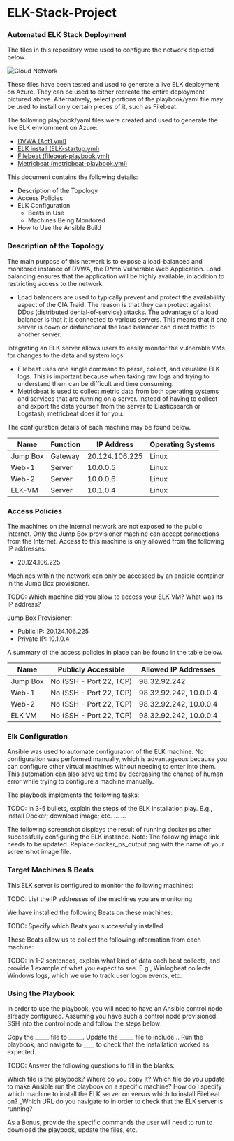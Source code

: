 # ELK-Stack-Project
### Automated ELK Stack Deployment
The files in this repository were used to configure the network depicted below.

![Cloud Network](https://user-images.githubusercontent.com/56982183/151463107-2f33b421-e86a-4221-9799-ce64c1d20824.png)


These files have been tested and used to generate a live ELK deployment on Azure. They can be used to either recreate the entire deployment pictured above. Alternatively, select portions of the playbook/yaml file may be used to install only certain pieces of it, such as Filebeat.

The following playbook/yaml files were created and used to generate the live ELK enviornment on Azure: 

-  [DVWA (Act1.yml)](
https://github.com/DannyRueda/ELK-Stack-Project/blob/main/Ansible/Act1.yml)
-  [ELK install (ELK-startup.yml)](https://github.com/DannyRueda/ELK-Stack-Project/blob/main/Ansible/ELK-startup.yml)
-  [Filebeat (filebeat-playbook.yml)](https://github.com/DannyRueda/ELK-Stack-Project/blob/main/Ansible/filebeat-playbook.yml)
-  [Metricbeat (metricbeat-playbook.yml)](
https://github.com/DannyRueda/ELK-Stack-Project/blob/main/Ansible/filebeat-playbook.yml)

This document contains the following details:
- Description of the Topology
- Access Policies
- ELK Configuration
  - Beats in Use
  - Machines Being Monitored
- How to Use the Ansible Build


### Description of the Topology

The main purpose of this network is to expose a load-balanced and monitored instance of DVWA, the D*mn Vulnerable Web Application.
Load balancing ensures that the application will be highly available, in addition to restricting access to the network.

- Load balancers are used to typically prevent and protect the availablility aspect of the CIA Traid. The reason is that they can protect against DDos (distributed denial-of-service) attacks. The advantage of a load balancer is that it is connected to various servers. This means that if one server is down or disfunctional the load balancer can direct traffic to another server.

Integrating an ELK server allows users to easily monitor the vulnerable VMs for changes to the data and system logs.

- Filebeat uses one single command to parse, collect, and visualize ELK logs. This is important because when taking raw logs and trying to understand them can be difficult and time consuming.
- Metricbeat is used to collect metric data from both operating systems and services that are running on a server. Instead of having to collect and export the data yourself from the server to Elasticsearch or Logstash, metricbeat does it for you.

The configuration details of each machine may be found below.


| Name     | Function | IP Address     | Operating Systems |
|----------|----------|----------------|-------------------|
| Jump Box | Gateway  | 20.124.106.225 | Linux             |
| Web-1    | Server   | 10.0.0.5       | Linux             |
| Web-2    | Server   | 10.0.0.6       | Linux             |
| ELK-VM   | Server   | 10.1.0.4       | Linux             |







### Access Policies
The machines on the internal network are not exposed to the public Internet.
Only the Jump Box provisioner machine can accept connections from the Internet. Access to this machine is only allowed from the following IP addresses:

- 20.124.106.225

Machines within the network can only be accessed by an ansible container in the Jump Box provisioner.

TODO: Which machine did you allow to access your ELK VM? What was its IP address?

Jump Box Provisioner:
- Public IP: 20.124.106.225
- Private IP: 10.1.0.4

A summary of the access policies in place can be found in the table below.


| Name       | Publicly Accessible     | Allowed IP Addresses |
|------------|-------------------------|----------------------|
| Jump Box   | No (SSH - Port 22, TCP) | 98.32.92.242         |
| Web-1      | No (SSH - Port 22, TCP) | 98.32.92.242, 10.0.0.4|
| Web-2      | No (SSH - Port 22, TCP) | 98.32.92.242, 10.0.0.4|
| ELK VM     | No (SSH - Port 22, TCP) | 98.32.92.242, 10.0.0.4|


### Elk Configuration
Ansible was used to automate configuration of the ELK machine. No configuration was performed manually, which is advantageous because you can configure other virtual machines without needing to enter into them. This automation can also save up time by decreasing the chance of human error while trying to configure a machine manually.

The playbook implements the following tasks:

TODO: In 3-5 bullets, explain the steps of the ELK installation play. E.g., install Docker; download image; etc.
...
...

The following screenshot displays the result of running docker ps after successfully configuring the ELK instance.
Note: The following image link needs to be updated. Replace docker_ps_output.png with the name of your screenshot image file.


### Target Machines & Beats
This ELK server is configured to monitor the following machines:

TODO: List the IP addresses of the machines you are monitoring

We have installed the following Beats on these machines:

TODO: Specify which Beats you successfully installed

These Beats allow us to collect the following information from each machine:

TODO: In 1-2 sentences, explain what kind of data each beat collects, and provide 1 example of what you expect to see. E.g., Winlogbeat collects Windows logs, which we use to track user logon events, etc.


### Using the Playbook
In order to use the playbook, you will need to have an Ansible control node already configured. Assuming you have such a control node provisioned:
SSH into the control node and follow the steps below:

Copy the _____ file to _____.
Update the _____ file to include...
Run the playbook, and navigate to ____ to check that the installation worked as expected.

TODO: Answer the following questions to fill in the blanks:

Which file is the playbook? Where do you copy it?
Which file do you update to make Ansible run the playbook on a specific machine? How do I specify which machine to install the ELK server on versus which to install Filebeat on?
_Which URL do you navigate to in order to check that the ELK server is running?

As a Bonus, provide the specific commands the user will need to run to download the playbook, update the files, etc.
